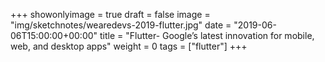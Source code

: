 +++
showonlyimage = true
draft = false
image = "img/sketchnotes/wearedevs-2019-flutter.jpg"
date = "2019-06-06T15:00:00+00:00"
title = "Flutter- Google’s latest innovation for mobile, web, and desktop apps"
weight = 0
tags = ["flutter"]
+++
